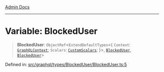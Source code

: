 [Admin Docs](/)

***

# Variable: BlockedUser

> **BlockedUser**: `ObjectRef`\<`ExtendDefaultTypes`\<\{ `Context`: [`GraphQLContext`](../../../../context/type-aliases/GraphQLContext.md); `Scalars`: [`CustomScalars`](../../../../scalars/type-aliases/CustomScalars.md); \}\>, [`BlockedUser`](../type-aliases/BlockedUser.md), [`BlockedUser`](../type-aliases/BlockedUser.md)\>

Defined in: [src/graphql/types/BlockedUser/BlockedUser.ts:5](https://github.com/gautam-divyanshu/talawa-api/blob/de42235531e11387f0ad0479547630845dbc8b37/src/graphql/types/BlockedUser/BlockedUser.ts#L5)
